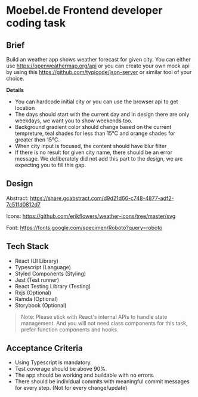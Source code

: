 # Moebel.de Frontend developer coding task

## Brief

Build an weather app shows weather forecast for given city. You can either use https://openweathermap.org/api or you can create your own mock api by using this https://github.com/typicode/json-server or similar tool of your choice.

**Details**

- You can hardcode initial city or you can use the browser api to get location
- The days should start with the current day and in design there are only weekdays, we want you to show weekends too.
- Background gradient color should change based on the current tempreture, teal shades for less than 15°C and orange shades for greater then 15°C.
- When city input is focused, the content should have blur filter
- If there is no result for given city name, there should be an error message. We deliberately did not add this part to the design, we are expecting you to fill this gap.

## Design

Abstract: https://share.goabstract.com/d9d21d66-c748-4877-adf2-7c511d0812d7

Icons: https://github.com/erikflowers/weather-icons/tree/master/svg

Font: https://fonts.google.com/specimen/Roboto?query=roboto

## Tech Stack

- React (UI Library)
- Typescript (Language)
- Styled Components (Styling)
- Jest (Test runner)
- React Testing Library (Testing)
- Rxjs (Optional)
- Ramda (Optional)
- Storybook (Optional)

> Note: Please stick with React's internal APIs to handle state management. And you will not need class components for this task, prefer function components and hooks.

## Acceptance Criteria

- Using Typescript is mandatory.
- Test coverage should be above 90%.
- The app should be working and buildable with no errors.
- There should be individual commits with meaningful commit messages for every step. (Not for every change/update)
